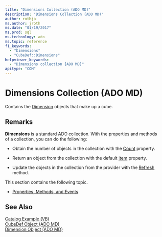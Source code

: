 ```yaml
---
title: "Dimensions Collection (ADO MD)"
description: "Dimensions Collection (ADO MD)"
author: rothja
ms.author: jroth
ms.date: "01/19/2017"
ms.prod: sql
ms.technology: ado
ms.topic: reference
f1_keywords:
  - "Dimensions"
  - "CubeDef::Dimensions"
helpviewer_keywords:
  - "Dimensions collection [ADO MD]"
apitype: "COM"
---
```

# Dimensions Collection (ADO MD)
Contains the [Dimension](./dimension-object-ado-md.md) objects that make up a cube.  
  
## Remarks  
 **Dimensions** is a standard ADO collection. With the properties and methods of a collection, you can do the following:  
  
-   Obtain the number of objects in the collection with the [Count](../ado-api/count-property-ado.md) property.  
  
-   Return an object from the collection with the default [Item](../ado-api/item-property-ado.md) property.  
  
-   Update the objects in the collection from the provider with the [Refresh](../ado-api/refresh-method-ado.md) method.  
  
 This section contains the following topic.  
  
-   [Properties, Methods, and Events](./dimensions-collection-properties-methods-and-events.md)  
  
## See Also  
 [Catalog Example (VB)](./catalog-example-vb.md)   
 [CubeDef Object (ADO MD)](./cubedef-object-ado-md.md)   
 [Dimension Object (ADO MD)](./dimension-object-ado-md.md)